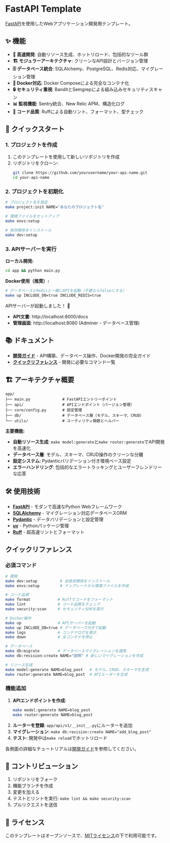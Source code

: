 # FastAPI Template

[FastAPI](https://fastapi.tiangolo.com/)を使用したWebアプリケーション開発用テンプレート。

## ✨ 機能

- **🚀 高速開発**: 自動リソース生成、ホットリロード、包括的なツール群
- **🏗️ モジュラーアーキテクチャ**: クリーンなAPI設計とバージョン管理
- **🗄️ データベース統合**: SQLAlchemy、PostgreSQL、Redis対応、マイグレーション管理
- **🐳 Docker対応**: Docker Composeによる完全なコンテナ化
- **🔒 セキュリティ重視**: BanditとSemgrepによる組み込みセキュリティスキャン
- **📊 監視機能**: Sentry統合、New Relic APM、構造化ログ
- **🧪 コード品質**: Ruffによる自動リント、フォーマット、型チェック

## 🚀 クイックスタート

### 1. プロジェクトを作成

1. このテンプレートを使用して新しいリポジトリを作成
2. リポジトリをクローン:
   ```bash
   git clone https://github.com/yourusername/your-api-name.git
   cd your-api-name
   ```

### 2. プロジェクトを初期化

```bash
# プロジェクト名を設定
make project:init NAME="あなたのプロジェクト名"

# 環境ファイルをセットアップ
make envs:setup

# 依存関係をインストール
make dev:setup
```

### 3. APIサーバーを実行

**ローカル開発:**
```bash
cd app && python main.py
```

**Docker使用（推奨）:**
```bash
# データベースとRedisと一緒にAPIを起動（不要ならfalseにする）
make up INCLUDE_DB=true INCLUDE_REDIS=true
```

APIサーバーが起動しました！ 🎉

- **API文書**: http://localhost:8000/docs
- **管理画面**: http://localhost:8080 (Adminer - データベース管理)

## 📚 ドキュメント

- **[開発ガイド](development.md)** - API構築、データベース操作、Docker開発の完全ガイド
- **[クイックリファレンス](#クイックリファレンス)** - 開発に必要なコマンド一覧

## 🏗️ アーキテクチャ概要

```
app/
├── main.py              # FastAPIエントリーポイント
├── api/                 # APIエンドポイント（バージョン管理）
├── core/config.py       # 設定管理
├── db/                  # データベース層（モデル、スキーマ、CRUD）
└── utils/               # ユーティリティ関数とヘルパー
```

**主要機能:**
- **自動リソース生成**: `make model:generate`と`make router:generate`でAPI開発を高速化
- **データベース層**: モデル、スキーマ、CRUD操作のクリーンな分離
- **設定システム**: Pydanticバリデーション付き環境ベース設定
- **エラーハンドリング**: 包括的なエラートラッキングとユーザーフレンドリーな応答

## 🛠️ 使用技術

- **[FastAPI](https://fastapi.tiangolo.com/)** - モダンで高速なPython Webフレームワーク
- **[SQLAlchemy](https://sqlalchemy.org/)** - マイグレーション対応データベースORM
- **[Pydantic](https://pydantic.dev/)** - データバリデーションと設定管理
- **[uv](https://github.com/astral-sh/uv)** - Pythonパッケージ管理
- **[Ruff](https://github.com/astral-sh/ruff)** - 超高速リントとフォーマット

## クイックリファレンス

### 必須コマンド

```bash
# 開発
make dev:setup          # 全依存関係をインストール
make envs:setup         # テンプレートから環境ファイルを作成

# コード品質
make format            # Ruffでコードをフォーマット
make lint              # コード品質をチェック
make security:scan     # セキュリティ分析を実行

# Docker操作
make up                # APIサーバーを起動
make up INCLUDE_DB=true # データベース付きで起動
make logs              # コンテナログを表示
make down              # 全コンテナを停止

# データベース
make db:migrate        # データベースマイグレーションを適用
make db:revision:create NAME="説明" # 新しいマイグレーションを作成

# リソース生成
make model:generate NAME=blog_post   # モデル、CRUD、スキーマを生成
make router:generate NAME=blog_post  # APIルーターを生成
```

### 機能追加

1. **APIエンドポイントを作成**: 
   ```bash
   make model:generate NAME=blog_post
   make router:generate NAME=blog_post
   ```
2. **ルーターを登録**: `app/api/v1/__init__.py`にルーターを追加
3. **マイグレーション**: `make db:revision:create NAME="add_blog_post"`
4. **テスト**: 開発中は`make reload`でホットリロード

各側面の詳細なチュートリアルは[開発ガイド](development.md)を参照してください。

## 🤝 コントリビューション

1. リポジトリをフォーク
2. 機能ブランチを作成
3. 変更を加える
4. テストとリントを実行: `make lint && make security:scan`
5. プルリクエストを送信

## 📄 ライセンス

このテンプレートはオープンソースで、[MITライセンス](LICENSE)の下で利用可能です。
